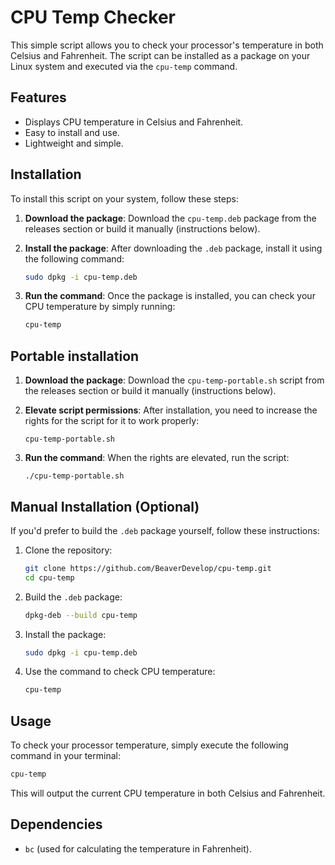 
# CPU Temp Checker

This simple script allows you to check your processor's temperature in both Celsius and Fahrenheit. The script can be installed as a package on your Linux system and executed via the `cpu-temp` command.

## Features
- Displays CPU temperature in Celsius and Fahrenheit.
- Easy to install and use.
- Lightweight and simple.

## Installation

To install this script on your system, follow these steps:

1. **Download the package**:
   Download the `cpu-temp.deb` package from the releases section or build it manually (instructions below).

2. **Install the package**:
   After downloading the `.deb` package, install it using the following command:

   ```bash
   sudo dpkg -i cpu-temp.deb
   ```

3. **Run the command**:
   Once the package is installed, you can check your CPU temperature by simply running:

   ```bash
   cpu-temp
   ```
## Portable installation

1. **Download the package**:
   Download the `cpu-temp-portable.sh` script from the releases section or build it manually (instructions below).
2. **Elevate script permissions**:
  After installation, you need to increase the rights for the script for it to work properly:

   ```chmod +x
   cpu-temp-portable.sh
   ```
3. **Run the command**:
   When the rights are elevated, run the script:

   ```
   ./cpu-temp-portable.sh
   ```

## Manual Installation (Optional)

If you'd prefer to build the `.deb` package yourself, follow these instructions:

1. Clone the repository:

   ```bash
   git clone https://github.com/BeaverDevelop/cpu-temp.git
   cd cpu-temp
   ```

2. Build the `.deb` package:

   ```bash
   dpkg-deb --build cpu-temp
   ```

3. Install the package:

   ```bash
   sudo dpkg -i cpu-temp.deb
   ```

4. Use the command to check CPU temperature:

   ```bash
   cpu-temp
   ```

## Usage

To check your processor temperature, simply execute the following command in your terminal:

```bash
cpu-temp
```

This will output the current CPU temperature in both Celsius and Fahrenheit.

## Dependencies

- `bc` (used for calculating the temperature in Fahrenheit).

